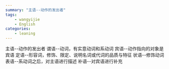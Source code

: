 ```yaml
---
summary: "主语--动作的发出者"
tags:
    - wangyijie
    - English
categories:
    - leaning
---
```

主语--动作的发出者
谓语--动词，有实意动词和系动词
宾语--动作指向的对象是宾语
定语--形容词，修饰、限定、说明名词或代词的品质与特征
状语--修饰动词
表语--系动词之后，对主语进行描述
补语--对宾语进行补充
